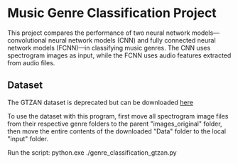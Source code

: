 # Music Genre Classification Project

This project compares the performance of two neural network models—convolutional neural network models (CNN) and fully connected neural network models (FCNN)—in classifying music genres. The CNN uses spectrogram images as input, while the FCNN uses audio features extracted from audio files.

## Dataset

The GTZAN dataset is deprecated but can be downloaded [here](https://www.kaggle.com/datasets/andradaolteanu/gtzan-dataset-music-genre-classification/data)

To use the dataset with this program, first move all spectrogram image files from their respective genre folders to the parent "images_original" folder, then move the entire contents of the downloaded "Data" folder to the local "input" folder.

Run the script: python.exe ./genre_classification_gtzan.py
